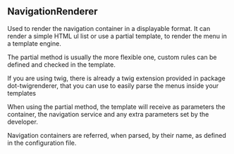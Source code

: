 ## NavigationRenderer

Used to render the navigation container in a displayable format. It can render a simple HTML ul list or use a partial template, to render the menu in a template engine.

The partial method is usually the more flexible one, custom rules can be defined and checked in the template.

If you are using twig, there is already a twig extension provided in package dot-twigrenderer, that you can use to easily parse the menus inside your templates


When using the partial method, the template will receive as parameters the container, the navigation service and any extra parameters set by the developer.

Navigation containers are referred, when parsed, by their name, as defined in the configuration file.
